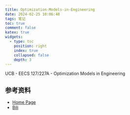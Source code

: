 ```yaml
---
title: Optimization-Models-in-Engineering
date: 2024-02-25 10:06:48
tags: 笔记
toc: true
comment: false
katex: true
widgets:
  - type: toc
    position: right
    index: true
    collapsed: false
    depth: 3
---
```


UCB - EECS 127/227A - Optimization Models in Engineering

<!-- more -->


## 参考资料

- [Home Page](https://eecs127.github.io/)
- [Bili](https://www.bilibili.com/video/BV1pM411c7Jc/?spm_id_from=333.337.search-card.all.click&vd_source=991bc0898d44d84ddbbb0469ce816e70)